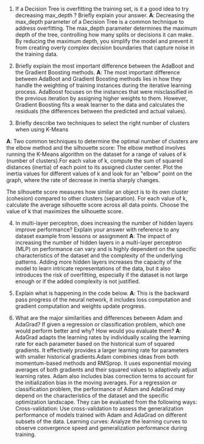 1. If a Decision Tree is overfitting the training set, is it a good idea to try decreasing max_depth ? Briefly explain your answer.
**A**: Decreasing the max_depth parameter of a Decision Tree is a common technique to address overfitting. The max_depth parameter determines the maximum depth of the tree, controlling how many splits or decisions it can make. By reducing the maximum depth, you simplify the model and prevent it from creating overly complex decision boundaries that capture noise in the training data.

2. Briefly explain the most important difference between the AdaBoot and the Gradient Boosting methods.
**A**: The most important difference between AdaBoot and Gradient Boosting methods lies in how they handle the weighting of training instances during the iterative learning process. AdaBoost focuses on the instances that were misclassified in the previous iteration by assigning higher weights to them. However, Gradient Boosting fits a weak learner to the data and calculates the residuals (the differences between the predicted and actual values).

3. Briefly describe two techniques to select the right number of clusters when using K-Means

**A**: Two common techniques to determine the optimal number of clusters are the elbow method and the silhouette score: 
The elbow method involves running the K-Means algorithm on the dataset for a range of values of k (number of clusters).For each value of k, compute the sum of squared distances (inertia) of each point to its assigned cluster center.
Plot the inertia values for different values of k and look for an "elbow" point on the graph, where the rate of decrease in inertia sharply changes.

The silhouette score measures how similar an object is to its own cluster (cohesion) compared to other clusters (separation). For each value of k, calculate the average silhouette score across all data points. Choose the value of k that maximizes the silhouette score.

4. In multi-layer perceptron, does increasing the number of hidden layers improve performance? Explain your answer with reference to any dataset example from lessons or assignment
**A**: The impact of increasing the number of hidden layers in a multi-layer perceptron (MLP) on performance can vary and is highly dependent on the specific characteristics of the dataset and the complexity of the underlying patterns. Adding more hidden layers increases the capacity of the model to learn intricate representations of the data, but it also introduces the risk of overfitting, especially if the dataset is not large enough or if the added complexity is not justified.
5. Explain what is happening in the code below.
**A**: This is the backward pass progress of the neural network, it includes loss computation and gradient computation and weights update progress.

6. What are the major similarities and differences between Adam and AdaGrad? If given a regression or classification problem, which one would perform better and why? How would you evaluate them?
**A**: AdaGrad adapts the learning rates by individually scaling the learning rate for each parameter based on the historical sum of squared gradients. It effectively provides a larger learning rate for parameters with smaller historical gradients.Adam combines ideas from both momentum-based methods and RMSprop. It uses exponential moving averages of both gradients and their squared values to adaptively adjust learning rates. Adam also includes bias correction terms to account for the initialization bias in the moving averages. For a regression or classification problem, the performance of Adam and AdaGrad may depend on the characteristics of the dataset and the specific optimization landscape. They can be evaluated from the following ways:
Cross-validation: Use cross-validation to assess the generalization performance of models trained with Adam and AdaGrad on different subsets of the data.
Learning curves: Analyze the learning curves to observe convergence speed and generalization performance during training.
